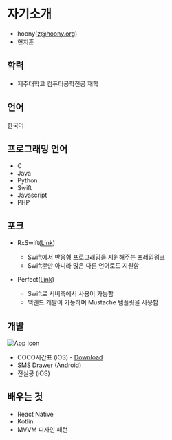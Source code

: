 # 자기소개

- hoony(z@hoony.org)
- 현지훈



## 학력

- 제주대학교 컴퓨터공학전공 재학



## 언어

한국어



## 프로그래밍 언어

- C
- Java
- Python
- Swift
- Javascript
- PHP



## 포크

- RxSwift([Link](https://github.com/ReactiveX/RxSwift))
  - Swift에서 반응형 프로그래밍을 지원해주는 프레임워크
  - Swift뿐만 아니라 많은 다른 언어로도 지원함

- Perfect([Link](https://github.com/PerfectlySoft/Perfect))
  - Swift로 서버측에서 사용이 가능함
  - 백엔드 개발이 가능하며 Mustache 템플릿을 사용함



## 개발

![App icon](https://is5-ssl.mzstatic.com/image/thumb/Purple118/v4/31/18/cc/3118cc05-1040-90f9-4da8-05a1b72fad9d/AppIcon-1x_U007emarketing-0-0-GLES2_U002c0-512MB-sRGB-0-0-0-85-220-0-0-0-3.png/246x0w.jpg)
- COCO시간표 (iOS) - [Download](https://itunes.apple.com/kr/app/coco-시간표/id1336515449?mt=8)
- SMS Drawer (Android)
- 전실공 (iOS)



## 배우는 것

- React Native
- Kotlin
- MVVM 디자인 패턴
